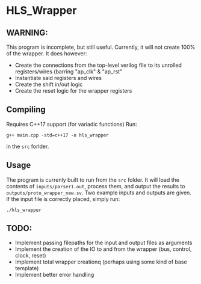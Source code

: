 # HLS\_Wrapper
## WARNING:
This program is incomplete, but still useful. Currently, it will not create 100% of the wrapper. It does however:
- Create the connections from the top-level verilog file to its unrolled registers/wires (barring "ap\_clk" & "ap\_rst"
- Instantiate said registers and wires
- Create the shift in/out logic
- Create the reset logic for the wrapper registers

## Compiling
Requires C++17 support (for variadic functions)
Run:
```
g++ main.cpp -std=c++17 -o hls_wrapper
```
in the `src` forlder.

## Usage
The program is currenly built to run from the `src` folder. It will load the contents of `inputs/parser1.out`, process them, and output the results to `outputs/proto_wrapper_new.sv`. Two example inputs and outputs are given. If the input file is correctly placed, simply run:
```
./hls_wrapper
```

## TODO:
- Implement passing filepaths for the input and output files as arguments
- Implement the creation of the IO to and from the wrapper (bus, control, clock, reset)
- Implement total wrapper creationq (perhaps using some kind of base template)
- Implement better error handling
